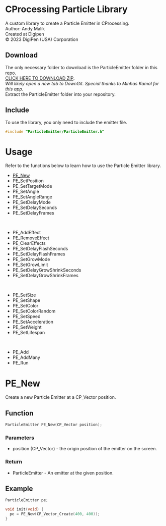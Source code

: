 # CProcessing Particle Library
A custom library to create a Particle Emitter in CProcessing.  
Author: Andy Malik  
Created at Digipen  
© 2023 DigiPen (USA) Corporation  

## Download
The only necessary folder to download is the ParticleEmitter folder in this repo.  
[CLICK HERE TO DOWNLOAD ZIP](https://minhaskamal.github.io/DownGit/#/home?url=https:%2F%2Fgithub.com%2FAnsem717%2FCProcessingParticleLibrary%2Ftree%2Fmain%2FParticleEmitter).  
*Will likely open a new tab to DownGit. Special thanks to Minhas Kamal for this app.*  
Extract the ParticleEmitter folder into your repository.  

## Include
To use the library, you only need to include the emitter file.  
```c
#include "ParticleEmitter/ParticleEmitter.h"
```

# Usage
Refer to the functions below to learn how to use the Particle Emitter library.  
- [PE_New](https://github.com/Ansem717/CProcessingParticleLibrary#pe_new)
- PE_SetPosition
- PE_SetTargetMode
- PE_SetAngle
- PE_SetAngleRange
- PE_SetDelayMode
- PE_SetDelaySeconds
- PE_SetDelayFrames
<br />

- PE_AddEffect
- PE_RemoveEffect
- PE_ClearEffects
- PE_SetDelayFlashSeconds
- PE_SetDelayFlashFrames
- PE_SetGrowMode
- PE_SetGrowLimit
- PE_SetDelayGrowShrinkSeconds
- PE_SetDelayGrowShrinkFrames
<br />

- PE_SetSize
- PE_SetShape
- PE_SetColor
- PE_SetColorRandom
- PE_SetSpeed
- PE_SetAcceleration
- PE_SetWeight
- PE_SetLifespan
<br />

- PE_Add
- PE_AddMany
- PE_Run

# PE_New
Create a new Particle Emitter at a CP_Vector position. 
## Function
```c
ParticleEmitter PE_New(CP_Vector position);
```
### Parameters
- position (CP_Vector) - the origin position of the emitter on the screen.
### Return
- ParticleEmitter - An emitter at the given position.
## Example
```c
ParticleEmitter pe;

void init(void) {
  pe = PE_New(CP_Vector_Create(400, 400));
}
```


<!-- void PE_SetPosition(ParticleEmitter* pe, CP_Vector position);
void PE_SetTargetMode(ParticleEmitter* pe, PE_TARGET_MODE mode);
void PE_SetAngle(ParticleEmitter* pe, float theta);
void PE_SetAngleRange(ParticleEmitter* pe, float thetaRange);
void PE_SetDelayMode(ParticleEmitter* pe, PE_DELAY_MODE mode);
void PE_SetDelaySeconds(ParticleEmitter* pe, float delaySeconds);
void PE_SetDelayFrames(ParticleEmitter* pe, int delayFrames);

void PE_AddEffect(ParticleEmitter* pe, PE_EFFECT effect, float value);
void PE_RemoveEffect(ParticleEmitter* pe, PE_EFFECT effect);
void PE_ClearEffects(ParticleEmitter* pe);
void PE_SetDelayFlashSeconds(ParticleEmitter* pe, float delayFlashSeconds);
void PE_SetDelayFlashFrames(ParticleEmitter* pe, int delayFlashFrames);
void PE_SetGrowMode(ParticleEmitter* pe, PE_GROW_MODE mode);
void PE_SetGrowLimit(ParticleEmitter* pe, float growLimit);
void PE_SetDelayGrowShrinkSeconds(ParticleEmitter* pe, float delayGrowShrinkSeconds);
void PE_SetDelayGrowShrinkFrames(ParticleEmitter* pe, int delayGrowShrinkFrames);

void PE_SetSize(ParticleEmitter* pe, float size);
void PE_SetShape(ParticleEmitter* pe, PE_SHAPE shape);
void PE_SetColor(ParticleEmitter* pe, CP_Color color);
void PE_SetColorRandom(ParticleEmitter* pe);
void PE_SetSpeed(ParticleEmitter* pe, float speed);
void PE_SetAcceleration(ParticleEmitter* pe, float acceleration);
void PE_SetWeight(ParticleEmitter* pe, float weight);
void PE_SetLifespan(ParticleEmitter* pe, int lifespan);

void PE_Add(ParticleEmitter* pe);
void PE_AddMany(ParticleEmitter* pe, int amount);
void PE_Run(ParticleEmitter* pe); -->








